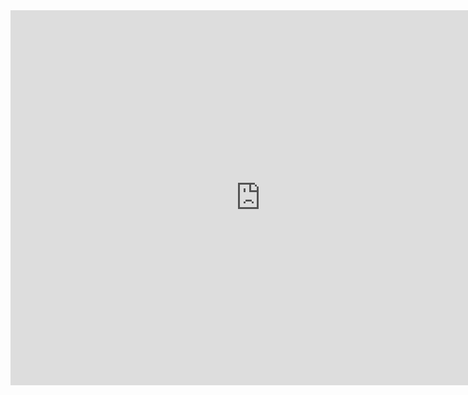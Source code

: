 <iframe src="https://calendar.google.com/calendar/b/2/embed?height=600&amp;wkst=2&amp;bgcolor=%23ffffff&amp;ctz=Europe%2FIstanbul&amp;src=N202cnN0cm04OWtqMWpuNDltaXYxNWVoZ2dAZ3JvdXAuY2FsZW5kYXIuZ29vZ2xlLmNvbQ&amp;color=%23C0CA33&amp;title=Kazan%20Kazan%20Yar%C4%B1%C5%9Fma%20Takvimi&amp;showTitle=1&amp;showNav=0&amp;showDate=0&amp;showPrint=0&amp;showTabs=0&amp;showTz=0&amp;showCalendars=0&amp;mode=WEEK" style="border-width:0" width="800" height="600" frameborder="0" scrolling="no"></iframe>
